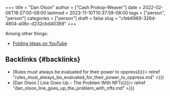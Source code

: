 +++
title = "Dan Olson"
author = ["Cash Prokop-Weaver"]
date = 2022-02-06T16:27:00-08:00
lastmod = 2023-11-10T10:37:59-08:00
tags = ["person", "person"]
categories = ["person"]
draft = false
slug = "cfeb6969-326d-4804-a08c-d232cbd40369"
+++

Among other things:

-   [Folding Ideas on YouTube](https://www.youtube.com/channel/UCyNtlmLB73-7gtlBz00XOQQ)


## Backlinks {#backlinks}

-   [Rules must always be evaluated for their power to oppress]({{< relref "rules_must_always_be_evaluated_for_their_power_to_oppress.md" >}})
-   [Dan Olson | Line Goes Up – The Problem With NFTs]({{< relref "dan_olson_line_goes_up_the_problem_with_nfts.md" >}})
